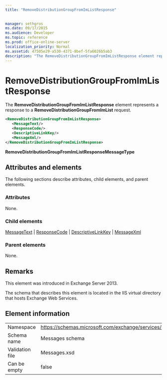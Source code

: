 ```yaml
---
title: "RemoveDistributionGroupFromImListResponse"
 
 
manager: sethgros
ms.date: 09/17/2015
ms.audience: Developer
ms.topic: reference
ms.prod: office-online-server
localization_priority: Normal
ms.assetid: 47505e29-a530-4371-8bef-5fa6026b5ab3
description: "The RemoveDistributionGroupFromImListResponse element represents a response to a RemoveDistributionGroupFromImList request."
---
```


# RemoveDistributionGroupFromImListResponse

The **RemoveDistributionGroupFromImListResponse** element represents a response to a **RemoveDistributionGroupFromImList** request. 
  
```XML
<RemoveDistributionGroupFromImListResponse>
   <MessageText/>
   <ResponseCode/>
   <DescriptiveLinkKey/>
   <MessageXml/>
</RemoveDistributionGroupFromImListResponse>
```

 **RemoveDistributionGroupFromImListResponseMessageType**
## Attributes and elements

The following sections describe attributes, child elements, and parent elements.
  
### Attributes

None.
  
### Child elements

[MessageText](messagetext.md) | [ResponseCode](responsecode.md) | [DescriptiveLinkKey](descriptivelinkkey.md) | [MessageXml](messagexml.md)
  
### Parent elements

None.
  
## Remarks

This element was introduced in Exchange Server 2013.
  
The schema that describes this element is located in the IIS virtual directory that hosts Exchange Web Services.
  
## Element information

|||
|:-----|:-----|
|Namespace  <br/> |https://schemas.microsoft.com/exchange/services/2006/messages  <br/> |
|Schema name  <br/> |Messages schema  <br/> |
|Validation file  <br/> |Messages.xsd  <br/> |
|Can be empty  <br/> |false  <br/> |
   

